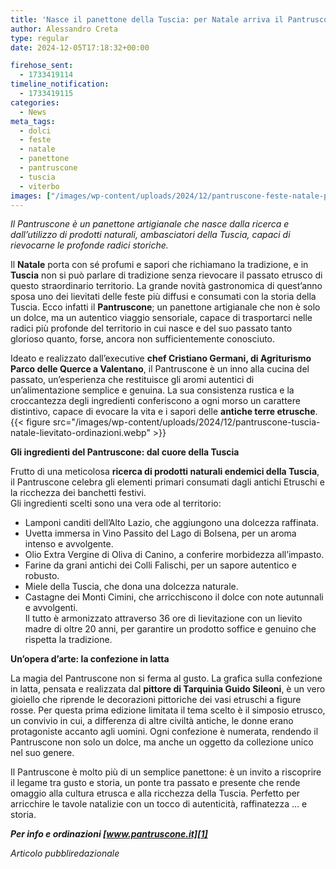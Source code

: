 ```yaml
---
title: 'Nasce il panettone della Tuscia: per Natale arriva il Pantruscone'
author: Alessandro Creta
type: regular
date: 2024-12-05T17:18:32+00:00

firehose_sent:
  - 1733419114
timeline_notification:
  - 1733419115
categories:
  - News
meta_tags:
  - dolci
  - feste
  - natale
  - panettone
  - pantruscone
  - tuscia
  - viterbo
images: ["/images/wp-content/uploads/2024/12/pantruscone-feste-natale-panettone-gourmet-tuscia.webp"]
---
```

_Il Pantruscone è un panettone artigianale che nasce dalla ricerca e dall’utilizzo di prodotti naturali, ambasciatori della Tuscia, capaci di rievocarne le profonde radici storiche._

Il **Natale** porta con sé profumi e sapori che richiamano la tradizione, e in **Tuscia** non si può parlare di tradizione senza rievocare il passato etrusco di questo straordinario territorio. La grande novità gastronomica di quest’anno sposa uno dei lievitati delle feste più diffusi e consumati con la storia della Tuscia. Ecco infatti il **Pantruscone**; un panettone artigianale che non è solo un dolce, ma un autentico viaggio sensoriale, capace di trasportarci nelle radici più profonde del territorio in cui nasce e del suo passato tanto glorioso quanto, forse, ancora non sufficientemente conosciuto.  
  
Ideato e realizzato dall’executive **chef Cristiano Germani, di Agriturismo Parco delle Querce a Valentano**, il Pantruscone è un inno alla cucina del passato, un’esperienza che restituisce gli aromi autentici di un’alimentazione semplice e genuina. La sua consistenza rustica e la croccantezza degli ingredienti conferiscono a ogni morso un carattere distintivo, capace di evocare la vita e i sapori delle **antiche terre etrusche**.
{{< figure src="/images/wp-content/uploads/2024/12/pantruscone-tuscia-natale-lievitato-ordinazioni.webp" >}}
 

**Gli ingredienti del Pantruscone: dal cuore della Tuscia**

Frutto di una meticolosa **ricerca di prodotti naturali endemici della Tuscia**, il Pantruscone celebra gli elementi primari consumati dagli antichi Etruschi e la ricchezza dei banchetti festivi.  
Gli ingredienti scelti sono una vera ode al territorio:

<ul class="wp-block-list">
  <li>
    Lamponi canditi dell&#8217;Alto Lazio, che aggiungono una dolcezza raffinata.
  </li>
  <li>
    Uvetta immersa in Vino Passito del Lago di Bolsena, per un aroma intenso e avvolgente.
  </li>
  <li>
    Olio Extra Vergine di Oliva di Canino, a conferire morbidezza all’impasto.
  </li>
  <li>
    Farine da grani antichi dei Colli Falischi, per un sapore autentico e robusto.
  </li>
  <li>
    Miele della Tuscia, che dona una dolcezza naturale.
  </li>
  <li>
    Castagne dei Monti Cimini, che arricchiscono il dolce con note autunnali e avvolgenti.<br />Il tutto è armonizzato attraverso 36 ore di lievitazione con un lievito madre di oltre 20 anni, per garantire un prodotto soffice e genuino che rispetta la tradizione.
  </li>
</ul>

**Un’opera d’arte: la confezione in latta**

La magia del Pantruscone non si ferma al gusto. La grafica sulla confezione in latta, pensata e realizzata dal **pittore di Tarquinia Guido Sileoni**, è un vero gioiello che riprende le decorazioni pittoriche dei vasi etruschi a figure rosse. Per questa prima edizione limitata il tema scelto è il simposio etrusco, un convivio in cui, a differenza di altre civiltà antiche, le donne erano protagoniste accanto agli uomini. Ogni confezione è numerata, rendendo il Pantruscone non solo un dolce, ma anche un oggetto da collezione unico nel suo genere.  
  
Il Pantruscone è molto più di un semplice panettone: è un invito a riscoprire il legame tra gusto e storia, un ponte tra passato e presente che rende omaggio alla cultura etrusca e alla ricchezza della Tuscia. Perfetto per arricchire le tavole natalizie con un tocco di autenticità, raffinatezza … e storia.

_**Per info e ordinazioni  [www.pantruscone.it][1]**_

_Articolo pubbliredazionale_

 [1]: http://www.pantruscone.it/